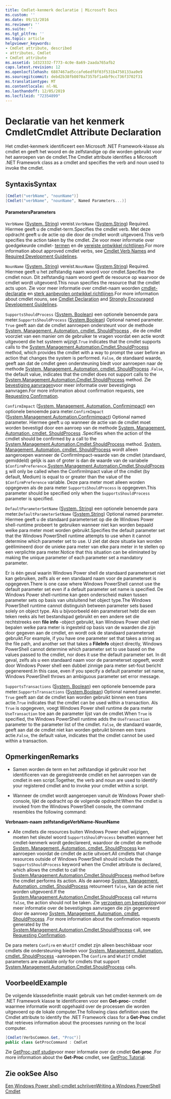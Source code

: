 ```yaml
---
title: Cmdlet-kenmerk declaratie | Microsoft Docs
ms.custom: ''
ms.date: 09/13/2016
ms.reviewer: ''
ms.suite: ''
ms.tgt_pltfrm: ''
ms.topic: article
helpviewer_keywords:
- Cmdlet attribute, described
- attributes, Cmdlet
- Cmdlet attribute
ms.assetid: 1d323332-f773-4c0e-8a69-2aada765afb2
caps.latest.revision: 12
ms.openlocfilehash: 6887467ad5ccafe6edf8f03f531b4750133aa9e9
ms.sourcegitcommit: debd2b38fb8070a7357bf1a4bf9cc736f3702f31
ms.translationtype: MT
ms.contentlocale: nl-NL
ms.lasthandoff: 12/05/2019
ms.locfileid: "72354899"
---
```

# <a name="cmdlet-attribute-declaration"></a><span data-ttu-id="0ae4a-102">Declaratie van het kenmerk Cmdlet</span><span class="sxs-lookup"><span data-stu-id="0ae4a-102">Cmdlet Attribute Declaration</span></span>

<span data-ttu-id="0ae4a-103">Het cmdlet-kenmerk identificeert een Microsoft .NET Framework-klasse als cmdlet en geeft het woord en de zelfstandige op die worden gebruikt voor het aanroepen van de cmdlet.</span><span class="sxs-lookup"><span data-stu-id="0ae4a-103">The Cmdlet attribute identifies a Microsoft .NET Framework class as a cmdlet and specifies the verb and noun used to invoke the cmdlet.</span></span>

## <a name="syntax"></a><span data-ttu-id="0ae4a-104">Syntaxis</span><span class="sxs-lookup"><span data-stu-id="0ae4a-104">Syntax</span></span>

```csharp
[Cmdlet("verbName", "nounName")]
[Cmdlet("verbName", "nounName", Named Parameters...)]
```

#### <a name="parameters"></a><span data-ttu-id="0ae4a-105">Parameters</span><span class="sxs-lookup"><span data-stu-id="0ae4a-105">Parameters</span></span>

<span data-ttu-id="0ae4a-106">`VerbName` ([System. String](/dotnet/api/System.String)) vereist.</span><span class="sxs-lookup"><span data-stu-id="0ae4a-106">`VerbName` ([System.String](/dotnet/api/System.String)) Required.</span></span> <span data-ttu-id="0ae4a-107">Hiermee geeft u de cmdlet-term.</span><span class="sxs-lookup"><span data-stu-id="0ae4a-107">Specifies the cmdlet verb.</span></span> <span data-ttu-id="0ae4a-108">Met deze opdracht geeft u de actie op die door de cmdlet wordt uitgevoerd.</span><span class="sxs-lookup"><span data-stu-id="0ae4a-108">This verb specifies the action taken by the cmdlet.</span></span> <span data-ttu-id="0ae4a-109">Zie voor meer informatie over goedgekeurde cmdlet- [termen](./approved-verbs-for-windows-powershell-commands.md) en de [vereiste ontwikkel richtlijnen](./required-development-guidelines.md).</span><span class="sxs-lookup"><span data-stu-id="0ae4a-109">For more information about approved cmdlet verbs, see [Cmdlet Verb Names](./approved-verbs-for-windows-powershell-commands.md) and [Required Development Guidelines](./required-development-guidelines.md).</span></span>

<span data-ttu-id="0ae4a-110">`NounName` ([System. String](/dotnet/api/System.String)) vereist.</span><span class="sxs-lookup"><span data-stu-id="0ae4a-110">`NounName` ([System.String](/dotnet/api/System.String)) Required.</span></span> <span data-ttu-id="0ae4a-111">Hiermee geeft u het zelfstandig naam woord voor cmdlet.</span><span class="sxs-lookup"><span data-stu-id="0ae4a-111">Specifies the cmdlet noun.</span></span> <span data-ttu-id="0ae4a-112">Dit zelfstandig naam woord geeft de resource op waarvoor de cmdlet wordt uitgevoerd.</span><span class="sxs-lookup"><span data-stu-id="0ae4a-112">This noun specifies the resource that the cmdlet acts upon.</span></span> <span data-ttu-id="0ae4a-113">Zie voor meer informatie over cmdlet-naam woorden [cmdlet-declaratie](./cmdlet-class-declaration.md) en [sterk aanbevolen ontwikkel richtlijnen](./strongly-encouraged-development-guidelines.md).</span><span class="sxs-lookup"><span data-stu-id="0ae4a-113">For more information about cmdlet nouns, see [Cmdlet Declaration](./cmdlet-class-declaration.md) and [Strongly Encouraged Development Guidelines](./strongly-encouraged-development-guidelines.md).</span></span>

<span data-ttu-id="0ae4a-114">`SupportsShouldProcess` ([System. Boolean](/dotnet/api/System.Boolean)) een optionele benoemde para meter.</span><span class="sxs-lookup"><span data-stu-id="0ae4a-114">`SupportsShouldProcess` ([System.Boolean](/dotnet/api/System.Boolean)) Optional named parameter.</span></span> <span data-ttu-id="0ae4a-115">`True` geeft aan dat de cmdlet aanroepen ondersteunt voor de methode [System. Management. Automation. cmdlet. ShouldProcess](/dotnet/api/System.Management.Automation.Cmdlet.ShouldProcess) , die de cmdlet voorziet van een manier om de gebruiker te vragen voordat een actie wordt uitgevoerd die het systeem wijzigt.</span><span class="sxs-lookup"><span data-stu-id="0ae4a-115">`True` indicates that the cmdlet supports calls to the [System.Management.Automation.Cmdlet.ShouldProcess](/dotnet/api/System.Management.Automation.Cmdlet.ShouldProcess) method, which provides the cmdlet with a way to prompt the user before an action that changes the system is performed.</span></span> <span data-ttu-id="0ae4a-116">`False`, de standaard waarde, geeft aan dat de cmdlet geen ondersteuning biedt voor aanroepen naar de methode [System. Management. Automation. cmdlet. ShouldProcess](/dotnet/api/System.Management.Automation.Cmdlet.ShouldProcess) .</span><span class="sxs-lookup"><span data-stu-id="0ae4a-116">`False`, the default value, indicates that the cmdlet does not support calls to the [System.Management.Automation.Cmdlet.ShouldProcess](/dotnet/api/System.Management.Automation.Cmdlet.ShouldProcess) method.</span></span> <span data-ttu-id="0ae4a-117">Zie [bevestiging aanvragen](./requesting-confirmation-from-cmdlets.md)voor meer informatie over bevestigings aanvragen.</span><span class="sxs-lookup"><span data-stu-id="0ae4a-117">For more information about confirmation requests, see [Requesting Confirmation](./requesting-confirmation-from-cmdlets.md).</span></span>

<span data-ttu-id="0ae4a-118">`ConfirmImpact` ([System. Management. Automation. Confirmimpact](/dotnet/api/System.Management.Automation.ConfirmImpact)) een optionele benoemde para meter.</span><span class="sxs-lookup"><span data-stu-id="0ae4a-118">`ConfirmImpact` ([System.Management.Automation.Confirmimpact](/dotnet/api/System.Management.Automation.ConfirmImpact)) Optional named parameter.</span></span> <span data-ttu-id="0ae4a-119">Hiermee geeft u op wanneer de actie van de cmdlet moet worden bevestigd door een aanroep van de methode [System. Management. Automation. cmdlet. ShouldProcess](/dotnet/api/System.Management.Automation.Cmdlet.ShouldProcess) .</span><span class="sxs-lookup"><span data-stu-id="0ae4a-119">Specifies when the action of the cmdlet should be confirmed by a call to the [System.Management.Automation.Cmdlet.ShouldProcess](/dotnet/api/System.Management.Automation.Cmdlet.ShouldProcess) method.</span></span> <span data-ttu-id="0ae4a-120">[System. Management. Automation. cmdlet. ShouldProcess](/dotnet/api/System.Management.Automation.Cmdlet.ShouldProcess) wordt alleen aangeroepen wanneer de ConfirmImpact-waarde van de cmdlet (standaard, gemiddeld) gelijk is aan of groter is dan de waarde van de variabele `$ConfirmPreference`.</span><span class="sxs-lookup"><span data-stu-id="0ae4a-120">[System.Management.Automation.Cmdlet.ShouldProcess](/dotnet/api/System.Management.Automation.Cmdlet.ShouldProcess) will only be called when the ConfirmImpact value of the cmdlet (by default, Medium) is equal to or greater than the value of the `$ConfirmPreference` variable.</span></span> <span data-ttu-id="0ae4a-121">Deze para meter moet alleen worden opgegeven als de para meter `SupportsShouldProcess` is opgegeven.</span><span class="sxs-lookup"><span data-stu-id="0ae4a-121">This parameter should be specified only when the `SupportsShouldProcess` parameter is specified.</span></span>

<span data-ttu-id="0ae4a-122">`DefaultParameterSetName` ([System. String](/dotnet/api/System.String)) een optionele benoemde para meter.</span><span class="sxs-lookup"><span data-stu-id="0ae4a-122">`DefaultParameterSetName` ([System.String](/dotnet/api/System.String)) Optional named parameter.</span></span> <span data-ttu-id="0ae4a-123">Hiermee geeft u de standaard parameterset op die de Windows Power shell-runtime probeert te gebruiken wanneer niet kan worden bepaald welke para meter moet worden gebruikt.</span><span class="sxs-lookup"><span data-stu-id="0ae4a-123">Specifies the default parameter set that the Windows PowerShell runtime attempts to use when it cannot determine which parameter set to use.</span></span> <span data-ttu-id="0ae4a-124">U ziet dat deze situatie kan worden geëlimineerd door de unieke para meter van elke para meter in te stellen op een verplichte para meter.</span><span class="sxs-lookup"><span data-stu-id="0ae4a-124">Notice that this situation can be eliminated by making the unique parameter of each parameter set a mandatory parameter.</span></span>

<span data-ttu-id="0ae4a-125">Er is één geval waarin Windows Power shell de standaard parameterset niet kan gebruiken, zelfs als er een standaard naam voor de parameterset is opgegeven.</span><span class="sxs-lookup"><span data-stu-id="0ae4a-125">There is one case where Windows PowerShell cannot use the default parameter set even if a default parameter set name is specified.</span></span> <span data-ttu-id="0ae4a-126">De Windows Power shell-runtime kan geen onderscheid maken tussen parameter sets op basis van uitsluitend het object type.</span><span class="sxs-lookup"><span data-stu-id="0ae4a-126">The Windows PowerShell runtime cannot distinguish between parameter sets based solely on object type.</span></span> <span data-ttu-id="0ae4a-127">Als u bijvoorbeeld één parameterset hebt die een teken reeks als het bestandspad gebruikt en een andere set die rechtstreeks een **file info** -object gebruikt, kan Windows Power shell niet bepalen welke para meter is ingesteld op basis van de waarden die zijn door gegeven aan de cmdlet, en wordt ook de standaard parameterset gebruikt.</span><span class="sxs-lookup"><span data-stu-id="0ae4a-127">For example, if you have one parameter set that takes a string as the file path, and another set that takes a **FileInfo** object directly, Windows PowerShell cannot determine which parameter set to use based on the values passed to the cmdlet, nor does it use the default parameter set.</span></span> <span data-ttu-id="0ae4a-128">In dit geval, zelfs als u een standaard naam voor de parameterset opgeeft, wordt door Windows Power shell een dubbel zinnige para meter set-fout bericht gegenereerd.</span><span class="sxs-lookup"><span data-stu-id="0ae4a-128">In this case, even if you specify a default parameter set name, Windows PowerShell throws an ambiguous parameter set error message.</span></span>

<span data-ttu-id="0ae4a-129">`SupportsTransactions` ([System. Boolean](/dotnet/api/System.Boolean)) een optionele benoemde para meter.</span><span class="sxs-lookup"><span data-stu-id="0ae4a-129">`SupportsTransactions` ([System.Boolean](/dotnet/api/System.Boolean)) Optional named parameter.</span></span> <span data-ttu-id="0ae4a-130">`True` geeft aan dat de cmdlet kan worden gebruikt binnen een trans actie.</span><span class="sxs-lookup"><span data-stu-id="0ae4a-130">`True` indicates that the cmdlet can be used within a transaction.</span></span> <span data-ttu-id="0ae4a-131">Als `True` is opgegeven, voegt Windows Power shell runtime de para meter `UseTransaction` toe aan de parameter lijst van de cmdlet.</span><span class="sxs-lookup"><span data-stu-id="0ae4a-131">When `True` is specified, the Windows PowerShell runtime adds the `UseTransaction` parameter to the parameter list of the cmdlet.</span></span> <span data-ttu-id="0ae4a-132">`False`, de standaard waarde, geeft aan dat de cmdlet niet kan worden gebruikt binnen een trans actie.</span><span class="sxs-lookup"><span data-stu-id="0ae4a-132">`False`, the default value, indicates that the cmdlet cannot be used within a transaction.</span></span>

## <a name="remarks"></a><span data-ttu-id="0ae4a-133">Opmerkingen</span><span class="sxs-lookup"><span data-stu-id="0ae4a-133">Remarks</span></span>

- <span data-ttu-id="0ae4a-134">Samen worden de term en het zelfstandige id gebruikt voor het identificeren van de geregistreerde cmdlet en het aanroepen van de cmdlet in een script.</span><span class="sxs-lookup"><span data-stu-id="0ae4a-134">Together, the verb and noun are used to identify your registered cmdlet and to invoke your cmdlet within a script.</span></span>

- <span data-ttu-id="0ae4a-135">Wanneer de cmdlet wordt aangeroepen vanuit de Windows Power shell-console, lijkt de opdracht op de volgende opdracht:</span><span class="sxs-lookup"><span data-stu-id="0ae4a-135">When the cmdlet is invoked from the Windows PowerShell console, the command resembles the following command:</span></span>

<span data-ttu-id="0ae4a-136">**Verbnaam-naam zelfstandige**</span><span class="sxs-lookup"><span data-stu-id="0ae4a-136">**VerbName-NounName**</span></span>

- <span data-ttu-id="0ae4a-137">Alle cmdlets die resources buiten Windows Power shell wijzigen, moeten het sleutel woord `SupportsShouldProcess` bevatten wanneer het cmdlet-kenmerk wordt gedeclareerd, waardoor de cmdlet de methode [System. Management. Automation. cmdlet. ShouldProcess](/dotnet/api/System.Management.Automation.Cmdlet.ShouldProcess) kan aanroepen voordat de cmdlet de actie uitvoert.</span><span class="sxs-lookup"><span data-stu-id="0ae4a-137">All cmdlets that change resources outside of Windows PowerShell should include the `SupportsShouldProcess` keyword when the Cmdlet attribute is declared, which allows the cmdlet to call the [System.Management.Automation.Cmdlet.ShouldProcess](/dotnet/api/System.Management.Automation.Cmdlet.ShouldProcess) method before the cmdlet performs its action.</span></span> <span data-ttu-id="0ae4a-138">Als de aanroep [System. Management. Automation. cmdlet. ShouldProcess](/dotnet/api/System.Management.Automation.Cmdlet.ShouldProcess) retourneert `false`, kan de actie niet worden uitgevoerd.</span><span class="sxs-lookup"><span data-stu-id="0ae4a-138">If the [System.Management.Automation.Cmdlet.ShouldProcess](/dotnet/api/System.Management.Automation.Cmdlet.ShouldProcess) call returns `false`, the action should not be taken.</span></span> <span data-ttu-id="0ae4a-139">Zie [verzoeken om bevestiging](./requesting-confirmation-from-cmdlets.md)voor meer informatie over de bevestigings aanvragen die zijn gegenereerd door de aanroep [System. Management. Automation. cmdlet. ShouldProcess](/dotnet/api/System.Management.Automation.Cmdlet.ShouldProcess) .</span><span class="sxs-lookup"><span data-stu-id="0ae4a-139">For more information about the confirmation requests generated by the [System.Management.Automation.Cmdlet.ShouldProcess](/dotnet/api/System.Management.Automation.Cmdlet.ShouldProcess) call, see [Requesting Confirmation](./requesting-confirmation-from-cmdlets.md).</span></span>

<span data-ttu-id="0ae4a-140">De para meters `Confirm` en `WhatIf` cmdlet zijn alleen beschikbaar voor cmdlets die ondersteuning bieden voor [System. Management. Automation. cmdlet. ShouldProcess](/dotnet/api/System.Management.Automation.Cmdlet.ShouldProcess) -aanroepen.</span><span class="sxs-lookup"><span data-stu-id="0ae4a-140">The `Confirm` and `WhatIf` cmdlet parameters are available only for cmdlets that support [System.Management.Automation.Cmdlet.ShouldProcess](/dotnet/api/System.Management.Automation.Cmdlet.ShouldProcess) calls.</span></span>

## <a name="example"></a><span data-ttu-id="0ae4a-141">Voorbeeld</span><span class="sxs-lookup"><span data-stu-id="0ae4a-141">Example</span></span>

<span data-ttu-id="0ae4a-142">De volgende klassedefinitie maakt gebruik van het cmdlet-kenmerk om de .NET Framework klasse te identificeren voor een **Get-proc-** cmdlet waarmee informatie wordt opgehaald over de processen die worden uitgevoerd op de lokale computer.</span><span class="sxs-lookup"><span data-stu-id="0ae4a-142">The following class definition uses the Cmdlet attribute to identify the .NET Framework class for a **Get-Proc** cmdlet that retrieves information about the processes running on the local computer.</span></span>

```csharp
[Cmdlet(VerbsCommon.Get, "Proc")]
public class GetProcCommand : Cmdlet
```

<span data-ttu-id="0ae4a-143">Zie [GetProc-zelf studie](./getproc-tutorial.md)voor meer informatie over de cmdlet **Get-proc** .</span><span class="sxs-lookup"><span data-stu-id="0ae4a-143">For more information about the **Get-Proc** cmdlet, see [GetProc Tutorial](./getproc-tutorial.md).</span></span>

## <a name="see-also"></a><span data-ttu-id="0ae4a-144">Zie ook</span><span class="sxs-lookup"><span data-stu-id="0ae4a-144">See Also</span></span>

[<span data-ttu-id="0ae4a-145">Een Windows Power shell-cmdlet schrijven</span><span class="sxs-lookup"><span data-stu-id="0ae4a-145">Writing a Windows PowerShell Cmdlet</span></span>](./writing-a-windows-powershell-cmdlet.md)
